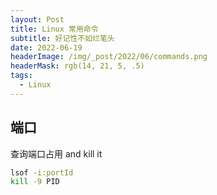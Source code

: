 ```yaml
---
layout: Post
title: Linux 常用命令
subtitle: 好记性不如烂笔头
date: 2022-06-19
headerImage: /img/_post/2022/06/commands.png
headerMask: rgb(14, 21, 5, .5)
tags:
  - Linux
---
```


## 端口

查询端口占用 and kill it

```bash
lsof -i:portId
kill -9 PID
```
